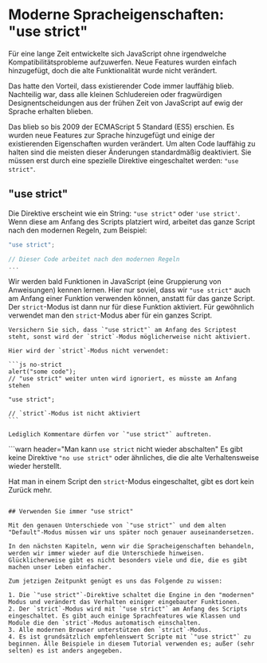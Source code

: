 # Moderne Spracheigenschaften: "use strict"

Für eine lange Zeit entwickelte sich JavaScript ohne irgendwelche Kompatibilitätsprobleme aufzuwerfen. Neue Features wurden einfach hinzugefügt, doch die alte Funktionalität wurde nicht verändert.

Das hatte den Vorteil, dass existierender Code immer lauffähig blieb. Nachteilig war, dass alle kleinen Schludereien oder fragwürdigen Designentscheidungen aus der frühen Zeit von JavaScript auf ewig der Sprache erhalten blieben.

Das blieb so bis 2009 der ECMAScript 5 Standard (ES5) erschien. Es wurden neue Features zur Sprache hinzugefügt und einige der existierenden Eigenschaften wurden verändert. Um alten Code lauffähig zu halten sind die meisten dieser Änderungen standardmäßig deaktiviert. Sie müssen erst durch eine spezielle Direktive eingeschaltet werden: `"use strict"`.

## "use strict"

Die Direktive erscheint wie ein String: `"use strict"` oder `'use strict'`. Wenn diese am Anfang des Scripts platziert wird, arbeitet das ganze Script nach den modernen Regeln, zum Beispiel:

```js
"use strict";

// Dieser Code arbeitet nach den modernen Regeln
...
```

Wir werden bald Funktionen in JavaScript (eine Gruppierung von Anweisungen) kennen lernen. Hier nur soviel, dass wir `"use strict"` auch am Anfang einer Funktion verwenden können, anstatt für das ganze Script. Der `strict`-Modus ist dann nur für diese Funktion aktiviert. Für gewöhnlich verwendet man den `strict`-Modus aber für ein ganzes Script.

````warn header="Versichern Sie sich, dass \"use strict\" am Anfang des Scriptest steht"
Versichern Sie sich, dass `"use strict"` am Anfang des Scriptest steht, sonst wird der `strict`-Modus möglicherweise nicht aktiviert.

Hier wird der `strict`-Modus nicht verwendet:

```js no-strict
alert("some code");
// "use strict" weiter unten wird ignoriert, es müsste am Anfang stehen

"use strict";

// `strict`-Modus ist nicht aktiviert
```

Lediglich Kommentare dürfen vor `"use strict"` auftreten.
````

```warn header="Man kann `use strict` nicht wieder abschalten"
Es gibt keine Direktive `"no use strict"` oder ähnliches, die die alte Verhaltensweise wieder herstellt.

Hat man in einem Script den `strict`-Modus eingeschaltet, gibt es dort kein Zurück mehr.
```

## Verwenden Sie immer "use strict"

Mit den genauen Unterschiede von `"use strict"` und dem alten "Default"-Modus müssen wir uns später noch genauer auseinandersetzen.

In den nächsten Kapiteln, wenn wir die Spracheigenschaften behandeln, werden wir immer wieder auf die Unterschiede hinweisen. Glücklicherweise gibt es nicht besonders viele und die, die es gibt machen unser Leben einfacher.

Zum jetzigen Zeitpunkt genügt es uns das Folgende zu wissen:

1. Die `"use strict"`-Direktive schaltet die Engine in den "modernen" Modus und verändert das Verhalten einiger eingebauter Funktionen.
2. Der `strict`-Modus wird mit `"use strict"` am Anfang des Scripts eingeschaltet. Es gibt auch einige Sprachfeatures wie Klassen und Module die den `strict`-Modus automatisch einschalten.
3. Alle modernen Browser unterstützen den `strict`-Modus.
4. Es ist grundsätzlich empfehlenswert Scripte mit `"use strict"` zu beginnen. Alle Beispiele in diesem Tutorial verwenden es; außer (sehr selten) es ist anders angegeben.
